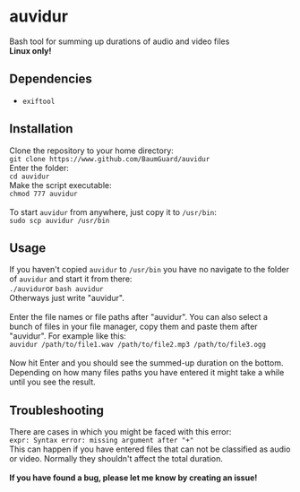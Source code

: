 # auvidur
Bash tool for summing up durations of audio and video files<br/>
**Linux only!**

## Dependencies
- `exiftool`

## Installation
Clone the repository to your home directory:<br/>
`git clone https://www.github.com/BaumGuard/auvidur`<br/>
Enter the folder:<br/>
`cd auvidur`<br/>
Make the script executable:<br/>
`chmod 777 auvidur`<br/>
</br>
To start `auvidur` from anywhere, just copy it to `/usr/bin`:<br/>
`sudo scp auvidur /usr/bin`<br/>
## Usage
If you haven't copied `auvidur` to `/usr/bin` you have no navigate to the folder of `auvidur` and start it from there:<br/>
`./auvidur`or `bash auvidur`<br/>
Otherways just write "auvidur".<br/>
<br/>
Enter the file names or file paths after "auvidur". You can also select a bunch of files in your file manager, copy them and paste them after "auvidur". For example like this:<br/>
`auvidur /path/to/file1.wav /path/to/file2.mp3 /path/to/file3.ogg`<br/>
<br/>
Now hit Enter and you should see the summed-up duration on the bottom.<br/>
Depending on how many files paths you have entered it might take a while until you see the result.
## Troubleshooting
There are cases in which you might be faced with this error:<br/>
`expr: Syntax error: missing argument after "+"`<br/>
This can happen if you have entered files that can not be classified as audio or video. Normally they shouldn't affect the total duration.<br/>
<br/>
**If you have found a bug, please let me know by creating an issue!**
